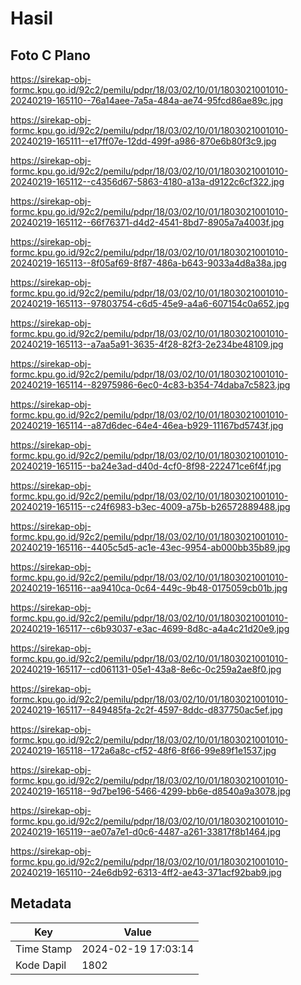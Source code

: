 # Hasil

## Foto C Plano

https://sirekap-obj-formc.kpu.go.id/92c2/pemilu/pdpr/18/03/02/10/01/1803021001010-20240219-165110--76a14aee-7a5a-484a-ae74-95fcd86ae89c.jpg

https://sirekap-obj-formc.kpu.go.id/92c2/pemilu/pdpr/18/03/02/10/01/1803021001010-20240219-165111--e17ff07e-12dd-499f-a986-870e6b80f3c9.jpg

https://sirekap-obj-formc.kpu.go.id/92c2/pemilu/pdpr/18/03/02/10/01/1803021001010-20240219-165112--c4356d67-5863-4180-a13a-d9122c6cf322.jpg

https://sirekap-obj-formc.kpu.go.id/92c2/pemilu/pdpr/18/03/02/10/01/1803021001010-20240219-165112--66f76371-d4d2-4541-8bd7-8905a7a4003f.jpg

https://sirekap-obj-formc.kpu.go.id/92c2/pemilu/pdpr/18/03/02/10/01/1803021001010-20240219-165113--8f05af69-8f87-486a-b643-9033a4d8a38a.jpg

https://sirekap-obj-formc.kpu.go.id/92c2/pemilu/pdpr/18/03/02/10/01/1803021001010-20240219-165113--97803754-c6d5-45e9-a4a6-607154c0a652.jpg

https://sirekap-obj-formc.kpu.go.id/92c2/pemilu/pdpr/18/03/02/10/01/1803021001010-20240219-165113--a7aa5a91-3635-4f28-82f3-2e234be48109.jpg

https://sirekap-obj-formc.kpu.go.id/92c2/pemilu/pdpr/18/03/02/10/01/1803021001010-20240219-165114--82975986-6ec0-4c83-b354-74daba7c5823.jpg

https://sirekap-obj-formc.kpu.go.id/92c2/pemilu/pdpr/18/03/02/10/01/1803021001010-20240219-165114--a87d6dec-64e4-46ea-b929-11167bd5743f.jpg

https://sirekap-obj-formc.kpu.go.id/92c2/pemilu/pdpr/18/03/02/10/01/1803021001010-20240219-165115--ba24e3ad-d40d-4cf0-8f98-222471ce6f4f.jpg

https://sirekap-obj-formc.kpu.go.id/92c2/pemilu/pdpr/18/03/02/10/01/1803021001010-20240219-165115--c24f6983-b3ec-4009-a75b-b26572889488.jpg

https://sirekap-obj-formc.kpu.go.id/92c2/pemilu/pdpr/18/03/02/10/01/1803021001010-20240219-165116--4405c5d5-ac1e-43ec-9954-ab000bb35b89.jpg

https://sirekap-obj-formc.kpu.go.id/92c2/pemilu/pdpr/18/03/02/10/01/1803021001010-20240219-165116--aa9410ca-0c64-449c-9b48-0175059cb01b.jpg

https://sirekap-obj-formc.kpu.go.id/92c2/pemilu/pdpr/18/03/02/10/01/1803021001010-20240219-165117--c6b93037-e3ac-4699-8d8c-a4a4c21d20e9.jpg

https://sirekap-obj-formc.kpu.go.id/92c2/pemilu/pdpr/18/03/02/10/01/1803021001010-20240219-165117--cd061131-05e1-43a8-8e6c-0c259a2ae8f0.jpg

https://sirekap-obj-formc.kpu.go.id/92c2/pemilu/pdpr/18/03/02/10/01/1803021001010-20240219-165117--849485fa-2c2f-4597-8ddc-d837750ac5ef.jpg

https://sirekap-obj-formc.kpu.go.id/92c2/pemilu/pdpr/18/03/02/10/01/1803021001010-20240219-165118--172a6a8c-cf52-48f6-8f66-99e89f1e1537.jpg

https://sirekap-obj-formc.kpu.go.id/92c2/pemilu/pdpr/18/03/02/10/01/1803021001010-20240219-165118--9d7be196-5466-4299-bb6e-d8540a9a3078.jpg

https://sirekap-obj-formc.kpu.go.id/92c2/pemilu/pdpr/18/03/02/10/01/1803021001010-20240219-165119--ae07a7e1-d0c6-4487-a261-33817f8b1464.jpg

https://sirekap-obj-formc.kpu.go.id/92c2/pemilu/pdpr/18/03/02/10/01/1803021001010-20240219-165110--24e6db92-6313-4ff2-ae43-371acf92bab9.jpg


## Metadata

| Key        | Value               |
| ---------- | ------------------- |
| Time Stamp | 2024-02-19 17:03:14 |
| Kode Dapil | 1802                |



